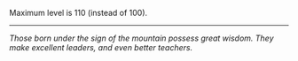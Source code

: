 Maximum level is 110 (instead of 100).  

---

_Those born under the sign of the mountain possess great wisdom. They make excellent leaders, and even better teachers._

